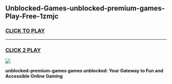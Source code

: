
## Unblocked-Games-unblocked-premium-games-Play-Free-1zmjc
<h3>
<a href="https://premium76.site?title=unblocked-premium-games&ref=15A">CLICK TO PLAY</a></h3>
<hr>

<h3>
<a href="https://premium76.site?title=unblocked-premium-games&ref=15A">CLICK 2 PLAY</a>
  
</h3>

<a href="https://premium76.site?title=unblocked-premium-games&ref=15A"><img src="https://clearcache.store/games.png"></a>


**unblocked-premium-games games unblocked: Your Gateway to Fun and Accessible Online Gaming**
